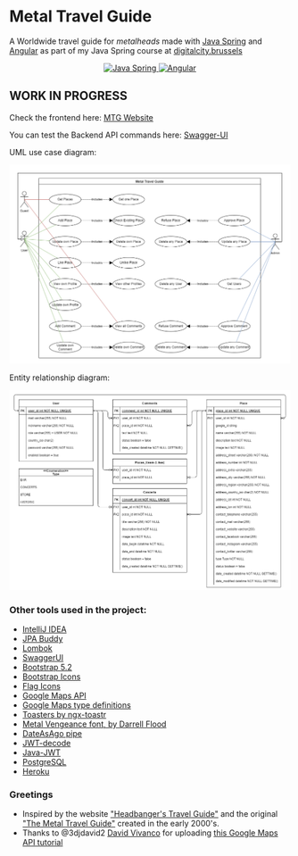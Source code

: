 # Metal Travel Guide
A Worldwide travel guide for *metalheads* made with [Java Spring](https://spring.io/) and [Angular](https://angular.io/) as part of my Java Spring course at [digitalcity.brussels](https://digitalcity.brussels/)

<p align="center">
  <a href="https://spring.io/" target="_blank">
    <img src="https://upload.wikimedia.org/wikipedia/commons/thumb/4/44/Spring_Framework_Logo_2018.svg/2560px-Spring_Framework_Logo_2018.svg.png" alt="Java Spring" height="100" />
  </a>
  <a href="https://angular.io/" target="_blank">
    <img src="https://upload.wikimedia.org/wikipedia/commons/thumb/c/ca/AngularJS_logo.svg/640px-AngularJS_logo.svg.png" alt="Angular" height="100" />
  </a>
</p>

## WORK IN PROGRESS

Check the frontend here: [MTG Website](https://luisromeroaraya.github.io/metaltravelguide/)

You can test the Backend API commands here: [Swagger-UI](https://metaltravelguide.herokuapp.com/swagger-ui/index.html)

UML use case diagram:

![UML use case diagram](backend/uml_use_case_diagram.png)

Entity relationship diagram:

![ERD diagram](backend/erd_diagram.png)

### Other tools used in the project:
- [IntelliJ IDEA](https://www.jetbrains.com/idea/)
- [JPA Buddy](https://www.jpa-buddy.com/)
- [Lombok](https://projectlombok.org/)
- [SwaggerUI](https://swagger.io/tools/swagger-ui/)
- [Bootstrap 5.2](https://getbootstrap.com/)
- [Bootstrap Icons](https://icons.getbootstrap.com/)
- [Flag Icons](https://www.npmjs.com/package/flag-icons)
- [Google Maps API](https://developers.google.com/maps/documentation/javascript/overview)
- [Google Maps type definitions](https://www.npmjs.com/package/@types/google.maps)
- [Toasters by ngx-toastr](https://www.npmjs.com/package/ngx-toastr)
- [Metal Vengeance font, by Darrell Flood](https://www.dafont.com/metal-vengeance.font)
- [DateAsAgo pipe](https://techincent.com/angular-date-as-ago-minutes-hours-days-months-years-ago-pipe/)
- [JWT-decode](https://www.npmjs.com/package/jwt-decode)
- [Java-JWT](https://github.com/auth0/java-jwt)
- [PostgreSQL](https://www.postgresql.org/)
- [Heroku](https://www.heroku.com)



### Greetings
- Inspired by the website ["Headbanger's Travel Guide"](https://headbangerstravelguide.com/) and the original ["The Metal Travel Guide"](https://web.archive.org/web/20040626111046/http://www.metaltravelguide.com/) created in the early 2000's.
- Thanks to @3djdavid2 [David Vivanco](https://github.com/3djdavid2) for uploading [this Google Maps API tutorial](https://www.youtube.com/watch?v=CB1afRE9hdE)
